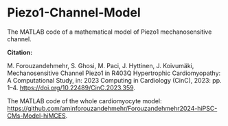 # Piezo1-Channel-Model
The MATLAB code of a mathematical model of Piezo1 mechanosensitive channel.

**Citation:**

M. Forouzandehmehr, S. Ghosi, M. Paci, J. Hyttinen, J. Koivumäki, Mechanosensitive Channel Piezo1 in R403Q Hypertrophic Cardiomyopathy: A Computational Study, in: 2023 Computing in Cardiology (CinC), 2023: pp. 1–4. https://doi.org/10.22489/CinC.2023.359.


The MATLAB code of the whole cardiomyocyte model: https://github.com/aminforouzandehmehr/Forouzandehmehr2024-hiPSC-CMs-Model-hiMCES.
